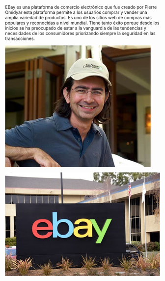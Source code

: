 
EBay es una plataforma de comercio electrónico que fue creado por Pierre Omidyar esta plataforma permite a los usuarios comprar y vender una amplia variedad de productos. Es uno de los sitios web de compras más populares y reconocidas a nivel mundial.
Tiene tanto éxito porque desde los inicios se ha preocupado de estar a la vanguardia de las tendencias y necesidades de los consumidores priorizando siempre la seguridad en las transacciones.

![Imagen de creador de ebay](https://github.com/VictorLopez279/SMX2-M8-UF1-A3-Historia-de-la-web/blob/main/creador%20ebay.jpeg "Titulo opcional de la imagen")

![Imagen de logo ebay](https://github.com/VictorLopez279/SMX2-M8-UF1-A3-Historia-de-la-web/blob/main/ebay%20logo.jpg "Titulo opcional de la imagen")
